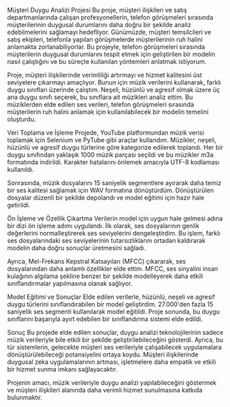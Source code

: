 Müşteri Duygu Analizi Projesi
Bu proje, müşteri ilişkileri ve satış departmanlarında çalışan profesyonellerin, telefon görüşmeleri sırasında müşterilerinin duygusal durumlarını daha doğru bir şekilde analiz edebilmelerini sağlamayı hedefliyor. Günümüzde, müşteri temsilcileri ve satış ekipleri, telefonla yapılan görüşmelerde müşterilerinin ruh halini anlamakta zorlanabiliyorlar. Bu projeyle, telefon görüşmeleri sırasında müşterilerin duygusal durumlarını tespit etmek için geliştirilen bir modelin nasıl çalıştığını ve bu süreçte kullanılan yöntemleri anlatmak istiyorum.

Proje, müşteri ilişkilerinde verimliliği artırmayı ve hizmet kalitesini üst seviyelere çıkarmayı amaçlıyor. Bunun için müzik verilerini kullanarak, farklı duygu sınıfları üzerinde çalıştım. Neşeli, hüzünlü ve agresif olmak üzere üç ana duygu sınıfı seçerek, bu sınıflara ait müzikleri analiz ettim. Bu müziklerden elde edilen ses verileri, telefon görüşmeleri sırasında müşterilerin ruh halini anlamak için kullanılabilecek bir modelin temelini oluşturdu.

Veri Toplama ve İşleme
Projede, YouTube platformundan müzik verisi toplamak için Selenium ve PyTube gibi araçlar kullandım. Müzikler, neşeli, hüzünlü ve agresif duygu türlerine göre kategorize edilerek toplandı. Her bir duygu sınıfından yaklaşık 1000 müzik parçası seçildi ve bu müzikler m3a formatında indirildi. Karakter hatalarını önlemek amacıyla UTF-8 kodlaması kullanıldı.

Sonrasında, müzik dosyalarını 15 saniyelik segmentlere ayırarak daha temiz bir ses kalitesi sağlamak için WAV formatına dönüştürdüm. Dönüştürülen dosyalar düzenli bir şekilde depolandı ve model eğitimi için hazır hale getirildi.

Ön İşleme ve Özellik Çıkartma
Verilerin model için uygun hale gelmesi adına bir dizi ön işleme adımı uygulandı. İlk olarak, ses dosyalarının genlik değerlerini normalleştirerek ses seviyelerini dengeleştirdim. Bu işlem, farklı ses dosyalarındaki ses seviyelerinin tutarsızlıklarını ortadan kaldırarak modelin daha doğru sonuçlar üretmesini sağladı.

Ayrıca, Mel-Frekans Kepstral Katsayıları (MFCC) çıkararak, ses dosyalarından daha anlamlı özellikler elde ettim. MFCC, ses sinyalini insan kulağının algılama şekline benzer bir şekilde modelleyerek daha etkili sınıflandırmalar yapılmasına olanak sağlıyor.

Model Eğitimi ve Sonuçlar
Elde edilen verilerle, hüzünlü, neşeli ve agresif duygu türlerini sınıflandırabilen bir model geliştirdim. 27.000'den fazla 15 saniyelik ses segmenti kullanılarak model eğitildi. Proje sonunda, bu duygu sınıflarını başarıyla ayırt edebilen bir sınıflandırma sistemi elde edildi.

Sonuç
Bu projede elde edilen sonuçlar, duygu analizi teknolojilerinin sadece müzik verileriyle bile etkili bir şekilde geliştirilebileceğini gösterdi. Ayrıca, bu tür sistemlerin, gelecekte müşteri ses verileriyle çalışabilecek uygulamalara dönüştürülebileceği potansiyelini ortaya koydu. Müşteri ilişkilerinde duygusal zeka uygulamalarının artması, işletmelere daha empatik ve etkili bir hizmet sunma imkanı sağlayacaktır.

Projenin amacı, müzik verileriyle duygu analizi yapılabileceğini göstermek ve müşteri ilişkileri alanında daha verimli hizmet sunulmasına katkıda bulunmaktır.
